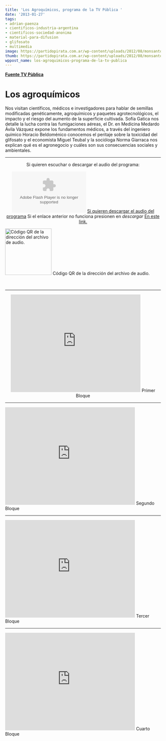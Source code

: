 ```yaml
---
title: 'Los Agroquímicos, programa de la TV Pública '
date: '2013-01-27'
tags:
- adrian-paenza
- cientificos-industria-argentina
- cientificos-sociedad-anonima
- material-para-difusion
- glifosato
- multimedia
image: https://partidopirata.com.ar/wp-content/uploads/2012/08/monsanto31.jpg
thumb: https://partidopirata.com.ar/wp-content/uploads/2012/08/monsanto31-150x150.jpg
wppost_name: los-agroquimicos-programa-de-la-tv-publica
---
```


<strong><a href="http://www.tvpublica.com.ar/tvpublica/articulo?id=20183" target="_blank">Fuente TV Pùblica</a></strong>
<h1>Los agroquímicos</h1>
Nos visitan científicos, médicos e investigadores para hablar de semillas modificadas genéticamente, agroquímicos y paquetes agrotecnológicos, el impacto y el riesgo del aumento de la superficie cultivada. Sofía Gatica nos detalle la lucha contra las fumigaciones aéreas, el Dr. en Medicina Medardo Ávila Vázquez expone los fundamentos médicos, a través del ingeniero químico Horacio Beldoménico conocemos el peritaje sobre la toxicidad del glifosato y el economista Miguel Teubal y la socióloga Norma Giarraca nos explican qué es el agronegocio y cuáles son sus consecuencias sociales y ambientales.

<hr />

<center>
Si quieren escuchar o descargar el audio del programa:</center>
<p style="text-align: center;"><object id="player1739208" width="240" height="133" classid="clsid:d27cdb6e-ae6d-11cf-96b8-444553540000" codebase="http://download.macromedia.com/pub/shockwave/cabs/flash/swflash.cab#version=6,0,40,0"><param name="AllowScriptAccess" value="always" /><param name="allowFullScreen" value="true" /><param name="wmode" value="transparent" /><param name="src" value="http://www.ivoox.com/playerivoox_ee_1739208_1.html" /><param name="allowfullscreen" value="true" /><param name="allowscriptaccess" value="always" /><embed id="player1739208" width="240" height="133" type="application/x-shockwave-flash" src="http://www.ivoox.com/playerivoox_ee_1739208_1.html" AllowScriptAccess="always" allowFullScreen="true" wmode="transparent" allowfullscreen="true" allowscriptaccess="always" /></object>
<a href="http://www.ivoox.com/audio-del-programa-cientificos-industria-argentina-dedicado-a_md_1739208_1.mp3" target="_blank">Si quieren descargar el audio del programa</a>
Si el enlace anterior no funciona presionen en <i>descargar</i> <a href="http://www.ivoox.com/audio-del-programa-cientificos-industria-argentina-dedicado-a-audios-mp3_rf_1739208_1.html" target="_blank">En este link.</a></p>


<a href="https://partidopirata.com.ar/wp-content/uploads/2013/01/chart3.png"><img class="size-full wp-image-8307" alt="Código QR de la dirección del archivo de audio." src="https://partidopirata.com.ar/wp-content/uploads/2013/01/chart3.png" width="150" height="150" /></a> Código QR de la dirección del archivo de audio.


&nbsp;

<hr />

<center>
<iframe src="http://www.youtube.com/embed/E3RZDUeZv0k" height="315" width="420" allowfullscreen="" frameborder="0"></iframe>
Primer Bloque</center>

<hr />

<iframe src="http://www.youtube.com/embed/ZP5zXyVXrWg" height="315" width="420" allowfullscreen="" frameborder="0"></iframe>
Segundo Bloque

<hr />

<iframe src="http://www.youtube.com/embed/zJmemE8xi3Q" height="315" width="420" allowfullscreen="" frameborder="0"></iframe>
Tercer Bloque

<hr />

<iframe src="http://www.youtube.com/embed/fLWlFAinZFs" height="315" width="420" allowfullscreen="" frameborder="0"></iframe>
Cuarto Bloque
